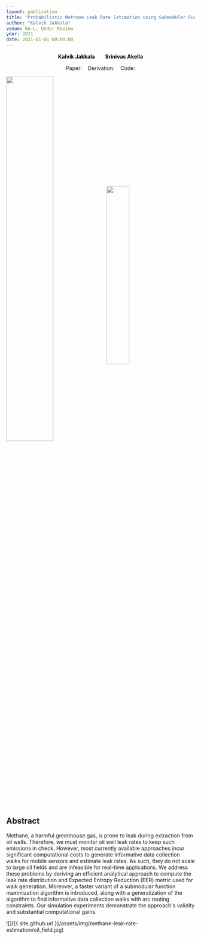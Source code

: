 ```yaml
---
layout: publication
title: "Probabilistic Methane Leak Rate Estimation using Submodular Function Maximization with Routing Constraints"
author: "Kalvik Jakkala"
venue: RA-L, Under Review
year: 2021
date: 2021-01-01 00:00:00
---
```


<p>
<center>
  <a href="https://webpages.uncc.edu/kjakkala"
   style="text-decoration: none"><b style="color:Black">Kalvik Jakkala</b></a>
   &nbsp;&nbsp;
  &nbsp;&nbsp;
  <a href="https://webpages.uncc.edu/sakella/"
   style="text-decoration: none"><b style="color:Black">Srinivas Akella</b></a>
</center>
</p>

<center>
Paper: <a href="https://kdkalvik.github.io/methane-leak-rate-estimation/paper.pdf"><i class="fa fa-file-text" aria-hidden="true"></i></a>
&nbsp;&nbsp;
Derivation: <a href="https://kdkalvik.github.io/methane-leak-rate-estimation/supplemental.pdf"><i class="fa fa-file-text" aria-hidden="true"></i></a>
&nbsp;&nbsp;
Code: <a href="https://github.com/kdkalvik/methane-leak-rate-estimation"><i class="fa fa-github" aria-hidden="true"></i></a>
</center>

<p float="left">
  <img src="{{ site.github.url }}/assets/img/methane-leak-rate-estimation/uncc_logo.png" width="50%" style="vertical-align:middle"/>
  &nbsp;&nbsp;
  <img src="{{ site.github.url }}/assets/img/methane-leak-rate-estimation/ieee_ras_logo.png" width="35%" style="vertical-align:middle"/>
</p>

## Abstract
Methane, a harmful greenhouse gas, is prone to leak during extraction from oil wells. Therefore, we must monitor oil well leak rates to keep such emissions in check. However, most currently available approaches incur significant computational costs to generate informative data collection walks for mobile sensors and estimate leak rates. As such, they do not scale to large oil fields and are infeasible for real-time applications. We address these problems by deriving an efficient analytical approach to compute the leak rate distribution and Expected Entropy Reduction (EER) metric used for walk generation. Moreover, a faster variant of a submodular function maximization algorithm is introduced, along with a generalization of the algorithm to find informative data collection walks with arc routing constraints. Our simulation experiments demonstrate the approach's validity and substantial computational gains.

![]({{ site.github.url }}/assets/img/methane-leak-rate-estimation/oil_field.jpg)
